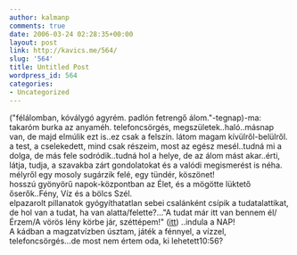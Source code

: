 ```yaml
---
author: kalmanp
comments: true
date: 2006-03-24 02:28:35+00:00
layout: post
link: http://kavics.me/564/
slug: '564'
title: Untitled Post
wordpress_id: 564
categories:
- Uncategorized
---
```


("félálomban, kóválygó agyrém. padlón fetrengő álom."-tegnap)-ma: takaróm burka az anyaméh. telefoncsörgés, megszületek..haló..másnap van, de majd elmúlik ezt is..ez csak a felszín. látom magam kívülről-belülről. a test, a cselekedett, mind csak részeim, most az egész mesél..tudná mi a dolga, de más fele sodródik..tudná hol a helye, de az álom mást akar..érti, látja, tudja, a szavakba zárt gondolatokat és a valódi megismerést is néha. mélyről egy mosoly sugárzik felé, egy tündér, köszönet!  
hosszú gyönyörű napok-központban az Élet, és a mögötte lüktető őserők..Fény, Víz és a bölcs Szél.  
elpazarolt pillanatok gyógyíthatatlan sebei csalánként csípik a tudatalattikat, de hol van a tudat, ha van alatta/felette?..."A tudat már itt van bennem él/Érzem/A vörös lény körbe jár, széttépem!" ([itt](http://www.blackout.hu/albumok/esonap)) ..indula a NAP!  
A kádban a magzatvízben úsztam, játék a fénnyel, a vízzel, telefoncsörgés...de most nem értem oda, ki lehetett10:56?  




